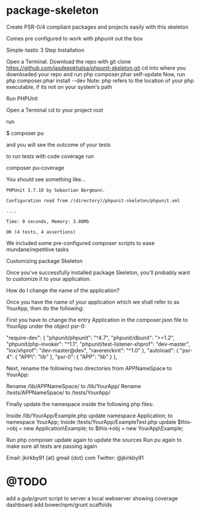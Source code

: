 # package-skeleton

Create PSR-0/4 compliant packages and projects easily with this skeleton

Comes pre configured to work with phpunit out the box

Simple-tastic 3 Step Installation

Open a Terminal. Download the repo with git clone https://github.com/jasdeepkhalsa/phpunit-skeleton.git
cd into where you downloaded your repo and run php composer.phar self-update
Now, run php composer.phar install --dev
Note: php refers to the location of your php executable, if its not on your system's path

Run PHPUnit

Open a Terminal
cd to your project root

run

$ composer pu

and you will see the outcome of your tests

to run tests with code coverage run

composer pu-coverage

You should see something like...

    PHPUnit 3.7.19 by Sebastian Bergmann.

    Configuration read from /(directory)/phpunit-skeleton/phpunit.xml

    ....

    Time: 0 seconds, Memory: 3.00Mb

    OK (4 tests, 4 assertions)


We included some pre-configured composer scripts to ease mundane/repetitive tasks

Customizing package Skeleton

Once you've successfully installed package Skeleton, you'll probably want to customize it to your application.

How do I change the name of the application?

Once you have the name of your application which we shall refer to as YourApp, then do the following:

First you have to change the entry Application in the composer.json file to YourApp under the object psr-0:

  "require-dev": {
    "phpunit/phpunit": "^4.7",
    "phpunit/dbunit": ">=1.2",
    "phpunit/php-invoker": "^1.1",
    "phpunit/test-listener-xhprof": "dev-master",
    "lox/xhprof": "dev-master@dev",
    "raveren/kint": "^1.0"
  },
  "autoload": {
    "psr-4": {
      "APP\\": "lib"
    },
    "psr-0": {
      "APP": "lib"
    }
  },

Next, rename the following two directories from APPNameSpace to YourApp:

Rename /lib/APPNameSpace/ to /lib/YourApp/
Rename /tests/APPNameSpace/ to /tests/YourApp/

Finally update the namespace inside the following php files:

Inside /lib/YourApp/Example.php update namespace Application; to namespace YourApp;
Inside /tests/YourApp/ExampleTest.php update $this->obj = new Application\Example; to $this->obj = new YourApp\Example;

Run php composer update again to update the sources
Run pu again to make sure all tests are passing again

Email: jkirkby91 {at} gmail {dot} com
Twitter: @jkirkby91

# @TODO

add a gulp/grunt script to server a local webserver showing coverage dashboard
add bower/npm/grunt scaffolds